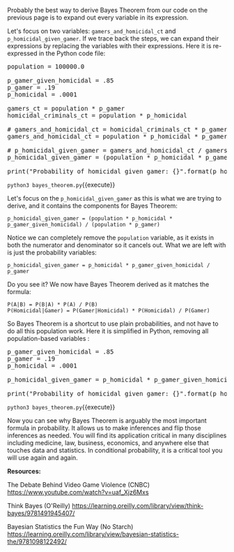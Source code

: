 Probably the best way to derive Bayes Theorem from our code on the previous page is to expand out every variable in its expression. 

Let's focus on two variables: `gamers_and_homicidal_ct` and `p_homicidal_given_gamer`. If we trace back the steps, we can expand their expressions by replacing the variables with their expressions. Here it is re-expressed in the Python code file: 

<pre class="file" data-filename="bayes_theorem.py" data-target="replace">
population = 100000.0

p_gamer_given_homicidal = .85
p_gamer = .19
p_homicidal = .0001

gamers_ct = population * p_gamer
homicidal_criminals_ct = population * p_homicidal

# gamers_and_homicidal_ct = homicidal_criminals_ct * p_gamer_given_homicidal
gamers_and_homicidal_ct = population * p_homicidal * p_gamer_given_homicidal

# p_homicidal_given_gamer = gamers_and_homicidal_ct / gamers_ct
p_homicidal_given_gamer = (population * p_homicidal * p_gamer_given_homicidal) / (population * p_gamer)

print("Probability of homicidal given gamer: {}".format(p_homicidal_given_gamer))
</pre>

`python3 bayes_theorem.py`{{execute}}

Let's focus on the `p_homicidal_given_gamer` as this is what we are trying to derive, and it contains the components for Bayes Theorem:

```
p_homicidal_given_gamer = (population * p_homicidal * p_gamer_given_homicidal) / (population * p_gamer)
```

Notice we can completely remove the `population` variable, as it exists in both the numerator and denominator so it cancels out. What we are left with is just the probability variables:

```
p_homicidal_given_gamer = p_homicidal * p_gamer_given_homicidal / p_gamer
```

Do you see it? We now have Bayes Theorem derived as it matches the formula:  

```
P(A|B) = P(B|A) * P(A) / P(B)
P(Homicidal|Gamer) = P(Gamer|Homicidal) * P(Homicidal) / P(Gamer)
```
So Bayes Theorem is a shortcut to use plain probabilities, and not have to do all this population work. Here it is simplified in Python, removing all population-based variables : 

<pre class="file" data-filename="bayes_theorem.py" data-target="replace">
p_gamer_given_homicidal = .85
p_gamer = .19
p_homicidal = .0001

p_homicidal_given_gamer = p_homicidal * p_gamer_given_homicidal / p_gamer

print("Probability of homicidal given gamer: {}".format(p_homicidal_given_gamer))
</pre>

`python3 bayes_theorem.py`{{execute}}


Now you can see why Bayes Theorem is arguably the most important formula in probability. It allows us to make inferences and flip those inferences as needed. You will find its application critical in many disciplines including medicine, law, business, economics, and anywhere else that touches data and statistics. In conditional probability, it is a critical tool you will use again and again. 

**Resources:**

The Debate Behind Video Game Violence (CNBC)
https://www.youtube.com/watch?v=uaf_Xjz6Mxs

Think Bayes (O'Reilly)
https://learning.oreilly.com/library/view/think-bayes/9781491945407/

Bayesian Statistics the Fun Way (No Starch)
https://learning.oreilly.com/library/view/bayesian-statistics-the/9781098122492/
